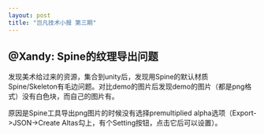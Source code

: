 ```yaml
---
layout: post
title: "岂凡技术小报 第三期"
---
```


## @Xandy: Spine的纹理导出问题
发现美术给过来的资源，集合到unity后，发现用Spine的默认材质Spine/Skeleton有毛边问题。对比demo的图片后发现demo的图片（都是png格式）没有白色块，而自己的图片有。

原因是Spine工具导出png图片的时候没有选择premultiplied alpha选项（Export->JSON->Create Altas勾上，有个Setting按钮，点击它后可以设置）。

